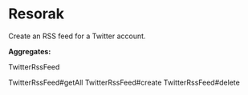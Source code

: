 # Resorak

Create an RSS feed for a Twitter account.

**Aggregates:**

TwitterRssFeed

TwitterRssFeed#getAll
TwitterRssFeed#create
TwitterRssFeed#delete
